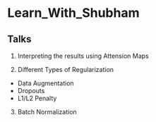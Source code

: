 # Learn_With_Shubham

## Talks

1. Interpreting the results using Attension Maps

2. Different Types of Regularization
 * Data Augmentation
 * Dropouts
 * L1/L2 Penalty
  
3. Batch Normalization
